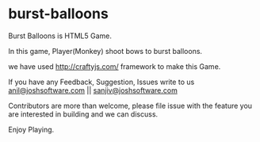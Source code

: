 burst-balloons
=============

Burst Balloons is HTML5 Game. 

In this game, Player(Monkey) shoot bows to burst balloons.

we have used http://craftyjs.com/ framework to make this Game.

If you have any Feedback, Suggestion, Issues write to us anil@joshsoftware.com || sanjiv@joshsoftware.com

Contributors are more than welcome, please file issue with the feature you are interested in building and we can discuss.


Enjoy Playing.

